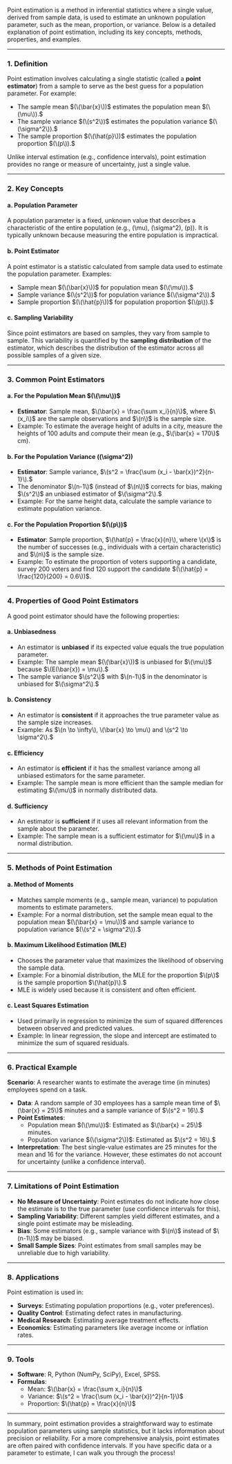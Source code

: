 Point estimation is a method in inferential statistics where a single value, derived from sample data, is used to estimate an unknown population parameter, such as the mean, proportion, or variance. Below is a detailed explanation of point estimation, including its key concepts, methods, properties, and examples.

---

### **1. Definition**
Point estimation involves calculating a single statistic (called a **point estimator**) from a sample to serve as the best guess for a population parameter. For example:
- The sample mean $(\(\bar{x}\))$ estimates the population mean $(\(\mu\)).$
- The sample variance $(\(s^2\))$ estimates the population variance $(\(\sigma^2\)).$
- The sample proportion $(\(\hat{p}\))$ estimates the population proportion $(\(p\)).$

Unlike interval estimation (e.g., confidence intervals), point estimation provides no range or measure of uncertainty, just a single value.

---

### **2. Key Concepts**

#### **a. Population Parameter**
A population parameter is a fixed, unknown value that describes a characteristic of the entire population (e.g., \(\mu\), \(\sigma^2\), \(p\)). It is typically unknown because measuring the entire population is impractical.

#### **b. Point Estimator**
A point estimator is a statistic calculated from sample data used to estimate the population parameter. Examples:
- Sample mean $(\(\bar{x}\))$ for population mean $(\(\mu\)).$
- Sample variance $(\(s^2\))$ for population variance $(\(\sigma^2\)).$
- Sample proportion $(\(\hat{p}\))$ for population proportion $(\(p\)).$

#### **c. Sampling Variability**
Since point estimators are based on samples, they vary from sample to sample. This variability is quantified by the **sampling distribution** of the estimator, which describes the distribution of the estimator across all possible samples of a given size.

---

### **3. Common Point Estimators**

#### **a. For the Population Mean $(\(\mu\))$**
- **Estimator**: Sample mean, $\(\bar{x} = \frac{\sum x_i}{n}\)$, where $\(x_i\)$ are the sample observations and $\(n\)$ is the sample size.
- Example: To estimate the average height of adults in a city, measure the heights of 100 adults and compute their mean (e.g., $\(\bar{x} = 170\)$ cm).

#### **b. For the Population Variance (\(\sigma^2\))**
- **Estimator**: Sample variance, $\(s^2 = \frac{\sum (x_i - \bar{x})^2}{n-1}\).$
- The denominator $\(n-1\)$ (instead of $\(n\))$ corrects for bias, making $\(s^2\)$ an unbiased estimator of $\(\sigma^2\).$
- Example: For the same height data, calculate the sample variance to estimate population variance.

#### **c. For the Population Proportion $(\(p\))$**
- **Estimator**: Sample proportion, $\(\hat{p} = \frac{x}{n}\), where \(x\)$ is the number of successes (e.g., individuals with a certain characteristic) and $\(n\)$ is the sample size.
- Example: To estimate the proportion of voters supporting a candidate, survey 200 voters and find 120 support the candidate $(\(\hat{p} = \frac{120}{200} = 0.6\))$.

---

### **4. Properties of Good Point Estimators**
A good point estimator should have the following properties:

#### **a. Unbiasedness**
- An estimator is **unbiased** if its expected value equals the true population parameter.
- Example: The sample mean $(\(\bar{x}\))$ is unbiased for $\(\mu\)$ because $\(E(\bar{x}) = \mu\).$
- The sample variance $\(s^2\)$ with $\(n-1\)$ in the denominator is unbiased for $\(\sigma^2\).$

#### **b. Consistency**
- An estimator is **consistent** if it approaches the true parameter value as the sample size increases.
- Example: As $\(n \to \infty\), \(\bar{x} \to \mu\) and \(s^2 \to \sigma^2\).$

#### **c. Efficiency**
- An estimator is **efficient** if it has the smallest variance among all unbiased estimators for the same parameter.
- Example: The sample mean is more efficient than the sample median for estimating $\(\mu\)$ in normally distributed data.

#### **d. Sufficiency**
- An estimator is **sufficient** if it uses all relevant information from the sample about the parameter.
- Example: The sample mean is a sufficient estimator for $\(\mu\)$ in a normal distribution.

---

### **5. Methods of Point Estimation**

#### **a. Method of Moments**
- Matches sample moments (e.g., sample mean, variance) to population moments to estimate parameters.
- Example: For a normal distribution, set the sample mean equal to the population mean $(\(\bar{x} = \mu\))$ and sample variance to population variance $(\(s^2 = \sigma^2\)).$

#### **b. Maximum Likelihood Estimation (MLE)**
- Chooses the parameter value that maximizes the likelihood of observing the sample data.
- Example: For a binomial distribution, the MLE for the proportion $\(p\)$ is the sample proportion $\(\hat{p}\).$
- MLE is widely used because it is consistent and often efficient.

#### **c. Least Squares Estimation**
- Used primarily in regression to minimize the sum of squared differences between observed and predicted values.
- Example: In linear regression, the slope and intercept are estimated to minimize the sum of squared residuals.

---

### **6. Practical Example**
**Scenario**: A researcher wants to estimate the average time (in minutes) employees spend on a task.
- **Data**: A random sample of 30 employees has a sample mean time of $\(\bar{x} = 25\)$ minutes and a sample variance of $\(s^2 = 16\).$
- **Point Estimates**:
  - Population mean $(\(\mu\))$: Estimated as $\(\bar{x} = 25\)$ minutes.
  - Population variance $(\(\sigma^2\))$: Estimated as $\(s^2 = 16\).$
- **Interpretation**: The best single-value estimates are 25 minutes for the mean and 16 for the variance. However, these estimates do not account for uncertainty (unlike a confidence interval).

---

### **7. Limitations of Point Estimation**
- **No Measure of Uncertainty**: Point estimates do not indicate how close the estimate is to the true parameter (use confidence intervals for this).
- **Sampling Variability**: Different samples yield different estimates, and a single point estimate may be misleading.
- **Bias**: Some estimators (e.g., sample variance with $\(n\)$ instead of $\(n-1\))$ may be biased.
- **Small Sample Sizes**: Point estimates from small samples may be unreliable due to high variability.

---

### **8. Applications**
Point estimation is used in:
- **Surveys**: Estimating population proportions (e.g., voter preferences).
- **Quality Control**: Estimating defect rates in manufacturing.
- **Medical Research**: Estimating average treatment effects.
- **Economics**: Estimating parameters like average income or inflation rates.

---

### **9. Tools**
- **Software**: R, Python (NumPy, SciPy), Excel, SPSS.
- **Formulas**:
  - Mean: $\(\bar{x} = \frac{\sum x_i}{n}\)$
  - Variance: $\(s^2 = \frac{\sum (x_i - \bar{x})^2}{n-1}\)$
  - Proportion: $\(\hat{p} = \frac{x}{n}\)$

---

In summary, point estimation provides a straightforward way to estimate population parameters using sample statistics, but it lacks information about precision or reliability. For a more comprehensive analysis, point estimates are often paired with confidence intervals. If you have specific data or a parameter to estimate, I can walk you through the process!
